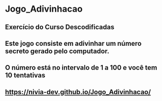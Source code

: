 # Jogo_Adivinhacao
## Exercício do Curso Descodificadas

## Este jogo consiste em adivinhar um número secreto gerado pelo computador.

## O número está no intervalo de 1 a 100 e você tem 10 tentativas

## https://nivia-dev.github.io/Jogo_Adivinhacao/
